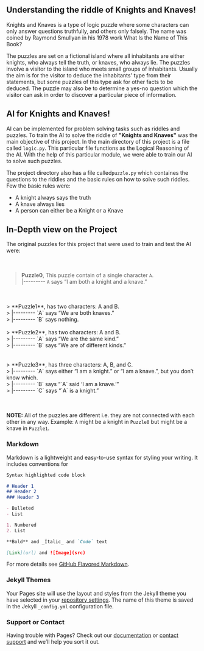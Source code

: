 ## Understanding the riddle of Knights and Knaves!

Knights and Knaves is a type of logic puzzle where some characters can only answer questions truthfully, and others only falsely. The name was coined by Raymond Smullyan in his 1978 work What Is the Name of This Book? <br>

The puzzles are set on a fictional island where all inhabitants are either knights, who always tell the truth, or knaves, who always lie. The puzzles involve a visitor to the island who meets small groups of inhabitants. Usually the aim is for the visitor to deduce the inhabitants' type from their statements, but some puzzles of this type ask for other facts to be deduced. The puzzle may also be to determine a yes-no question which the visitor can ask in order to discover a particular piece of information.


## AI for Knights and Knaves!

AI can be implemented for problem solving tasks such as riddles and puzzles. To train the AI to solve the riddle of **"Knights and Knaves"** was the main objective of this project. In the main directory of this project is a file called `logic.py`. This particular file functions as the Logical Reasoning of the AI. With the help of this particular module, we were able to train our AI to solve such puzzles. <br>

The project directory also has a file called`puzzle.py` which containes the questions to the riddles and the basic rules on how to solve such riddles. Few the basic rules were:
- A knight always says the truth
- A knave always lies
- A person can either be a Knight or a Knave

## In-Depth view on the Project

The original puzzles for this project that were used to train and test the AI were: <br>
<br>
<br>

> **Puzzle0**, This puzzle contain of a single character `A`.<br>
> |---------  `A` says “I am both a knight and a knave.”
<br>
<br>
> **Puzzle1**, has two characters: A and B. <br>
> |---------  `A` says “We are both knaves.” <br>
> |---------  `B` says nothing.
<br>
<br>
> **Puzzle2**, has two characters: A and B. <br>
> |---------  `A` says “We are the same kind.” <br>
> |---------  `B` says “We are of different kinds.” <br>
<br>
<br>
> **Puzzle3**, has three characters: A, B, and C. <br>
> |---------  `A` says either “I am a knight.” or “I am a knave.”, but you don’t know which. <br>
> |---------  `B` says “`A` said ‘I am a knave.’” <br>
> |---------  `C` says “`A` is a knight.” <br>
<br>
<br>

**NOTE:** All of the puzzles are different i.e. they are not connected with each other in any way. Example: `A` might be a knight in `Puzzle0` but might be a knave in `Puzzle1`.



### Markdown

Markdown is a lightweight and easy-to-use syntax for styling your writing. It includes conventions for

```markdown
Syntax highlighted code block

# Header 1
## Header 2
### Header 3

- Bulleted
- List

1. Numbered
2. List

**Bold** and _Italic_ and `Code` text

[Link](url) and ![Image](src)
```

For more details see [GitHub Flavored Markdown](https://guides.github.com/features/mastering-markdown/).

### Jekyll Themes

Your Pages site will use the layout and styles from the Jekyll theme you have selected in your [repository settings](https://github.com/ManavMehta-Official/Knights-and-Knaves/settings/pages). The name of this theme is saved in the Jekyll `_config.yml` configuration file.

### Support or Contact

Having trouble with Pages? Check out our [documentation](https://docs.github.com/categories/github-pages-basics/) or [contact support](https://support.github.com/contact) and we’ll help you sort it out.
